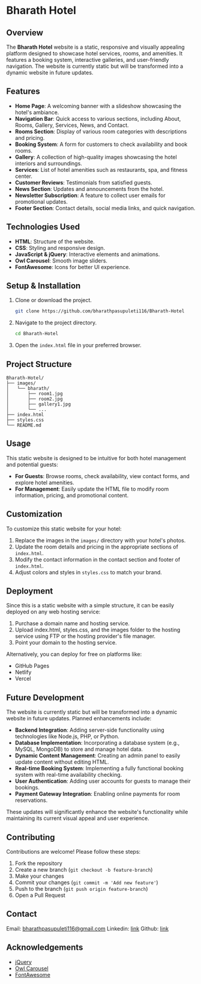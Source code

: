 # Bharath Hotel

## Overview
The **Bharath Hotel** website is a static, responsive and visually appealing platform designed to showcase hotel services, rooms, and amenities. It features a booking system, interactive galleries, and user-friendly navigation. The website is currently static but will be transformed into a dynamic website in future updates.

## Features
- **Home Page**: A welcoming banner with a slideshow showcasing the hotel's ambiance.
- **Navigation Bar**: Quick access to various sections, including About, Rooms, Gallery, Services, News, and Contact.
- **Rooms Section**: Display of various room categories with descriptions and pricing.
- **Booking System**: A form for customers to check availability and book rooms.
- **Gallery**: A collection of high-quality images showcasing the hotel interiors and surroundings.
- **Services**: List of hotel amenities such as restaurants, spa, and fitness center.
- **Customer Reviews**: Testimonials from satisfied guests.
- **News Section**: Updates and announcements from the hotel.
- **Newsletter Subscription**: A feature to collect user emails for promotional updates.
- **Footer Section**: Contact details, social media links, and quick navigation.

## Technologies Used
- **HTML**: Structure of the website.
- **CSS**: Styling and responsive design.
- **JavaScript & jQuery**: Interactive elements and animations.
- **Owl Carousel**: Smooth image sliders.
- **FontAwesome**: Icons for better UI experience.

## Setup & Installation
1. Clone or download the project.
   ```sh
   git clone https://github.com/bharathpasupuleti116/Bharath-Hotel
   ```
2. Navigate to the project directory.
   ```sh
   cd Bharath-Hotel
   ```
3. Open the `index.html` file in your preferred browser.

## Project Structure
```
Bharath-Hotel/
├── images/
│   └── bharath/
│       ├── room1.jpg
│       ├── room2.jpg
│       ├── gallery1.jpg
│       └── ...
├── index.html
├── styles.css
└── README.md
```

## Usage
This static website is designed to be intuitive for both hotel management and potential guests:

- **For Guests**: Browse rooms, check availability, view contact forms, and explore hotel amenities.
- **For Management**: Easily update the HTML file to modify room information, pricing, and promotional content.

## Customization
To customize this static website for your hotel:

1. Replace the images in the `images/` directory with your hotel's photos.
2. Update the room details and pricing in the appropriate sections of `index.html`.
3. Modify the contact information in the contact section and footer of `index.html`.
4. Adjust colors and styles in `styles.css` to match your brand.

## Deployment
Since this is a static website with a simple structure, it can be easily deployed on any web hosting service:

1. Purchase a domain name and hosting service.
2. Upload index.html, styles.css, and the images folder to the hosting service using FTP or the hosting provider's file manager.
3. Point your domain to the hosting service.

Alternatively, you can deploy for free on platforms like:
- GitHub Pages
- Netlify
- Vercel

## Future Development
The website is currently static but will be transformed into a dynamic website in future updates. Planned enhancements include:

- **Backend Integration**: Adding server-side functionality using technologies like Node.js, PHP, or Python.
- **Database Implementation**: Incorporating a database system (e.g., MySQL, MongoDB) to store and manage hotel data.
- **Dynamic Content Management**: Creating an admin panel to easily update content without editing HTML.
- **Real-time Booking System**: Implementing a fully functional booking system with real-time availability checking.
- **User Authentication**: Adding user accounts for guests to manage their bookings.
- **Payment Gateway Integration**: Enabling online payments for room reservations.

These updates will significantly enhance the website's functionality while maintaining its current visual appeal and user experience.

## Contributing
Contributions are welcome! Please follow these steps:

1. Fork the repository
2. Create a new branch (`git checkout -b feature-branch`)
3. Make your changes
4. Commit your changes (`git commit -m 'Add new feature'`)
5. Push to the branch (`git push origin feature-branch`)
6. Open a Pull Request

## Contact
Email: bharathpasupuleti116@gmail.com
Linkedin: [link](https://www.linkedin.com/in/bharathkp1/)
Github: [link](https://github.com/bharathpasupuleti116/)

## Acknowledgements
- [jQuery](https://jquery.com/)
- [Owl Carousel](https://owlcarousel2.github.io/OwlCarousel2/)
- [FontAwesome](https://fontawesome.com/)
